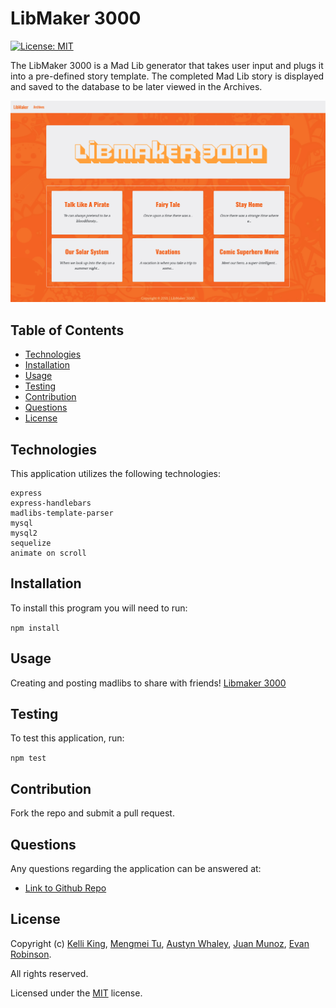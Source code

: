 # LibMaker 3000  

[![License: MIT](https://img.shields.io/badge/License-MIT-brightgreen.svg)](https://opensource.org/licenses/MIT)

The LibMaker 3000 is a Mad Lib generator that takes user input and plugs it into a pre-defined story template.  The completed Mad Lib story is displayed and saved to the database to be later viewed in the Archives.

![Screenshot](./public/images/updated-screenshot.png)

## Table of Contents

- [Technologies](#technologies)
- [Installation](#installation)
- [Usage](#usage)
- [Testing](#testing)
- [Contribution](#contribution)
- [Questions](#questions)
- [License](#license)

## Technologies

This application utilizes the following technologies:

    express
    express-handlebars
    madlibs-template-parser
    mysql
    mysql2
    sequelize
    animate on scroll

## Installation

To install this program you will need to run:

`npm install`

## Usage

Creating and posting madlibs to share with friends!
[Libmaker 3000](https://makeyourmadlib.herokuapp.com/)

## Testing

To test this application, run:

`npm test`

## Contribution

Fork the repo and submit a pull request.

## Questions

Any questions regarding the application can be answered at:

- [Link to Github Repo](https://github.com/thorgriffs/make-your-madlibs)

## License

  Copyright (c) [Kelli King](https://github.com/thorgriffs), [Mengmei Tu](https://github.com/mmeii), [Austyn Whaley](https://github.com/austynwhaley), [Juan Munoz](https://github.com/munozjuan), [Evan Robinson](https://github.com/erobinson3672).
  
  All rights reserved.
  
  Licensed under the [MIT](LICENSE) license.

